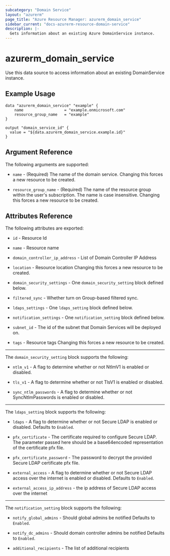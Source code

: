 ```yaml
---
subcategory: "Domain Service"
layout: "azurerm"
page_title: "Azure Resource Manager: azurerm_domain_service"
sidebar_current: "docs-azurerm-resource-domain-service"
description: |-
  Gets information about an existing Azure DomainService instance.
---
```


# azurerm_domain_service

Use this data source to access information about an existing DomainService instance.

## Example Usage

```hcl
data "azurerm_domain_service" "example" {
	name                  = "example.onmicrosoft.com"
	resource_group_name   = "example"
}

output "domain_service_id" {
  value = "${data.azurerm_domain_service.example.id}"
}
```

## Argument Reference

The following arguments are supported:

* `name` - (Required) The name of the domain service. Changing this forces a new resource to be created.

* `resource_group_name` - (Required) The name of the resource group within the user's subscription. The name is case insensitive. Changing this forces a new resource to be created.

## Attributes Reference

The following attributes are exported:

* `id` - Resource Id

* `name` - Resource name

* `domain_controller_ip_address` - List of Domain Controller IP Address

* `location` -  Resource location Changing this forces a new resource to be created.

* `domain_security_settings` -  One `domain_security_setting` block defined below.

* `filtered_sync` -  Whether turn on Group-based filtered sync.

* `ldaps_settings` -  One `ldaps_setting` block defined below.

* `notification_settings` -  One `notification_setting` block defined below.

* `subnet_id` - The id of the subnet that Domain Services will be deployed on.

* `tags` -  Resource tags Changing this forces a new resource to be created.

---

The `domain_security_setting` block supports the following:

* `ntlm_v1` -  A flag to determine whether or not NtlmV1 is enabled or disabled.

* `tls_v1` -  A flag to determine whether or not TlsV1 is enabled or disabled.

* `sync_ntlm_passwords` -  A flag to determine whether or not SyncNtlmPasswords is enabled or disabled.

---

The `ldaps_setting` block supports the following:

* `ldaps` -  A flag to determine whether or not Secure LDAP is enabled or disabled. Defaults to `Enabled`.

* `pfx_certificate` -  The certificate required to configure Secure LDAP. The parameter passed here should be a base64encoded representation of the certificate pfx file.

* `pfx_certificate_password` -  The password to decrypt the provided Secure LDAP certificate pfx file.

* `external_access` -  A flag to determine whether or not Secure LDAP access over the internet is enabled or disabled. Defaults to `Enabled`.

* `external_access_ip_address` - the ip address of Secure LDAP access over the internet
---

The `notification_setting` block supports the following:

* `notify_global_admins` -  Should global admins be notified Defaults to `Enabled`.

* `notify_dc_admins` -  Should domain controller admins be notified Defaults to `Enabled`.

* `additional_recipients` -  The list of additional recipients
